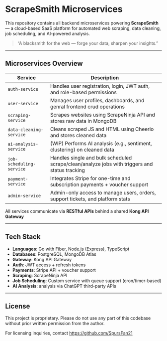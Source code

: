 
# ScrapeSmith Microservices

This repository contains all backend microservices powering **ScrapeSmith** — a cloud-based SaaS platform for automated web scraping, data cleaning, job scheduling, and AI-powered analysis.

> “A blacksmith for the web — forge your data, sharpen your insights.”

---

## Microservices Overview

| Service                  | Description                                                                                  |
|--------------------------|----------------------------------------------------------------------------------------------|
| `auth-service`           | Handles user registration, login, JWT auth, and role-based permissions                       |
| `user-service`           | Manages user profiles, dashboards, and genral frontend crud operations                       |
| `scraping-service`       | Scrapes websites using ScrapeNinja API and stores raw data in MongoDB                        |
| `data-cleaning-service`  | Cleans scraped JS and HTML using Cheerio and stores cleaned data                             |
| `ai-analysis-service`    | (WIP) Performs AI analysis (e.g., sentiment, clustering) on cleaned data                     |
| `job-scheduling-service` | Handles single and bulk scheduled scrape/clean/analyze jobs with triggers and status tracking|
| `payment-service`        | Integrates Stripe for one-time and subscription payments + voucher support                   |
| `admin-service`          | Admin-only access to manage users, orders, support tickets, and platform stats               |

All services communicate via **RESTful APIs** behind a shared **Kong API Gateway** 

---

## Tech Stack

- **Languages**: Go with Fiber, Node.js (Express), TypeScript
- **Databases**: PostgreSQL, MongoDB Atlas
- **Gateway**: Kong API Gateway
- **Auth**: JWT access + refresh tokens
- **Payments**: Stripe API + voucher support
- **Scraping**: ScrapeNinja API
- **Job Scheduling**: Custom service with queue support (cron/timer-based)
- **AI Analysis**: analysis via ChatGPT third-party APIs

---

## License

This project is proprietary. Please do not use any part of this codebase without prior written permission from the author.

For licensing inquiries, contact https://github.com/SpursFan21



